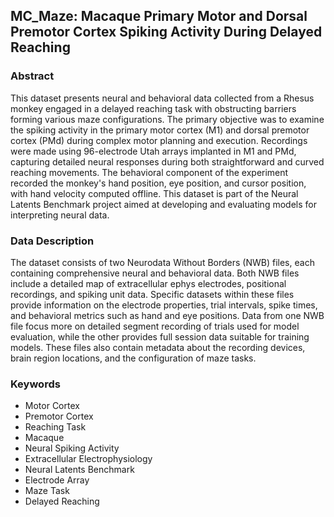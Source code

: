 ## MC_Maze: Macaque Primary Motor and Dorsal Premotor Cortex Spiking Activity During Delayed Reaching

### Abstract

This dataset presents neural and behavioral data collected from a Rhesus monkey engaged in a delayed reaching task with obstructing barriers forming various maze configurations. The primary objective was to examine the spiking activity in the primary motor cortex (M1) and dorsal premotor cortex (PMd) during complex motor planning and execution. Recordings were made using 96-electrode Utah arrays implanted in M1 and PMd, capturing detailed neural responses during both straightforward and curved reaching movements. The behavioral component of the experiment recorded the monkey's hand position, eye position, and cursor position, with hand velocity computed offline. This dataset is part of the Neural Latents Benchmark project aimed at developing and evaluating models for interpreting neural data.

### Data Description

The dataset consists of two Neurodata Without Borders (NWB) files, each containing comprehensive neural and behavioral data. Both NWB files include a detailed map of extracellular ephys electrodes, positional recordings, and spiking unit data. Specific datasets within these files provide information on the electrode properties, trial intervals, spike times, and behavioral metrics such as hand and eye positions. Data from one NWB file focus more on detailed segment recording of trials used for model evaluation, while the other provides full session data suitable for training models. These files also contain metadata about the recording devices, brain region locations, and the configuration of maze tasks.

### Keywords

- Motor Cortex
- Premotor Cortex
- Reaching Task
- Macaque
- Neural Spiking Activity
- Extracellular Electrophysiology
- Neural Latents Benchmark
- Electrode Array
- Maze Task
- Delayed Reaching